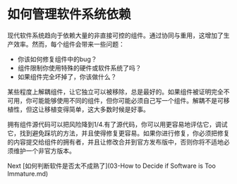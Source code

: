 # 如何管理软件系统依赖

现代软件系统趋向于依赖大量的非直接可控的组件。通过协同与重用，这增加了生产效率。然而，每个组件会带来一些问题：

- 你该如何修复组件中的bug？
- 组件限制你使用特殊的硬件或软件系统了吗？
- 如果组件完全坏掉了，你该做什么？

某些程度上解耦组件，让它独立可以被移除，总是最好的。如果组件被证明完全不可用，你可能能够使用不同的组件，但你可能必须自己写一个组件。解耦不是可移植性，但这让移植变得简单，这大多数时候是好事。

拥有组件源代码可以把风险降到1/4.有了源代码，你可以用更容易地评估它，调试它，找到避免踩坑的方法，并且使得修复更容易。如果你进行修复，你必须把修复的内容提交给组件的拥有者，并且让修改合并到官方发布版中，否则你将不适地必须维护一个非官方版本。

Next [如何判断软件是否太不成熟了](03-How to Decide if Software is Too Immature.md)
